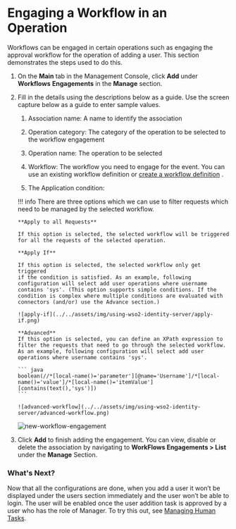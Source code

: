 # Engaging a Workflow in an Operation

Workflows can be engaged in certain operations such as engaging the
approval workflow for the operation of adding a user. This section
demonstrates the steps used to do this.

1.  On the **Main** tab in the Management Console, click **Add** under
    **Workflows** **Engagements** in the **Manage** section.
2.  Fill in the details using the descriptions below as a guide. Use the
    screen capture below as a guide to enter sample values.  

    1.  Association name: A name to identify the association

    2.  Operation category: The category of the operation to be selected
        to the workflow engagement

    3.  Operation name: The operation to be selected

    4.  Workflow: The workflow you need to engage for the event. You can
        use an existing workflow definition or [create a workflow
        definition](../../learn/adding-a-new-workflow-definition)
        .

    5.  The Application condition:

    !!! info 
        There are three options which we can use to filter requests which
        need to be managed by the selected workflow.

        **Apply to all Requests**

        If this option is selected, the selected workflow will be triggered
        for all the requests of the selected operation.

        **Apply If**

        If this option is selected, the selected workflow only get triggered
        if the condition is satisfied. As an example, following
        configuration will select add user operations where username
        contains 'sys'. (This option supports simple conditions. If the
        condition is complex where multiple conditions are evaluated with
        connectors (and/or) use the Advance section.)

        ![apply-if](../../assets/img/using-wso2-identity-server/apply-if.png) 

        **Advanced**  
        If this option is selected, you can define an XPath expression to
        filter the requests that need to go through the selected workflow.
        As an example, following configuration will select add user
        operations where username contains 'sys'.

        ``` java
        boolean(//*[local-name()='parameter'][@name='Username']/*[local-name()='value']/*[local-name()='itemValue'][contains(text(),'sys')])
        ```

        ![advanced-workflow](../../assets/img/using-wso2-identity-server/advanced-workflow.png) 

    ![new-workflow-engagement](../../assets/img/using-wso2-identity-server/new-workflow-engagement.png) 

3.  Click **Add** to finish adding the engagement. You can view, disable
    or delete the association by navigating to **WorkFlows
    Engagements \> List** under the **Manage** Section.  

### What's Next?

Now that all the configurations are done, when you add a user it won’t
be displayed under the users section immediately and the user won’t be
able to login. The user will be enabled once the user addition task is
approved by a user who has the role of Manager. To try this out, see
[Managing Human Tasks](../../learn/managing-human-tasks).
